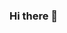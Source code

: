 ### Hi there 👋

<!--
**HBucana/Hbucana** is a ✨ _special_ ✨ repository because its `README.md` (this file) appears on your GitHub profile.

Here are some ideas to get you started:

 🔭 I’m currently studying to use flutter
 🌱 I don't have a lot of patience about it but I'm trying.
 🤔 I’m looking for help with use of android studio
 💬 Ask me about how to use figma (I practiced it haha)
 📫 How to reach me: FB: Hermenia Bucana
 😄 I'm kind and funny 
 ⚡ Fun fact: I'm so good at making people laugh. promise

